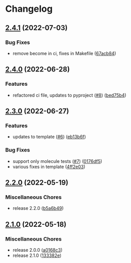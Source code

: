 # Changelog

## [2.4.1](https://github.com/wayofdev/ansible-role-tpl/compare/v2.4.0...v2.4.1) (2022-07-03)


### Bug Fixes

* remove become in ci, fixes in Makefile ([67acb84](https://github.com/wayofdev/ansible-role-tpl/commit/67acb842d7fe8b62907a46bfc3b14710e36d2071))

## [2.4.0](https://github.com/wayofdev/ansible-role-tpl/compare/v2.3.0...v2.4.0) (2022-06-28)


### Features

* refactored ci file, updates to pyproject ([#8](https://github.com/wayofdev/ansible-role-tpl/issues/8)) ([bed75b4](https://github.com/wayofdev/ansible-role-tpl/commit/bed75b44b4d08563be7193b4cf93079af5b0b80d))

## [2.3.0](https://github.com/wayofdev/ansible-role-tpl/compare/v2.2.0...v2.3.0) (2022-06-27)


### Features

* updates to template ([#6](https://github.com/wayofdev/ansible-role-tpl/issues/6)) ([eb13b6f](https://github.com/wayofdev/ansible-role-tpl/commit/eb13b6f3232afbc0033030eb7150000f04aebbb6))


### Bug Fixes

* support only molecule tests ([#7](https://github.com/wayofdev/ansible-role-tpl/issues/7)) ([0176df5](https://github.com/wayofdev/ansible-role-tpl/commit/0176df5e47d7497aa58d6b2a405438b1d3774f8a))
* various fixes in template ([4ff2e03](https://github.com/wayofdev/ansible-role-tpl/commit/4ff2e030251e4f3156036cb6566be82f59a1203b))

## [2.2.0](https://github.com/wayofdev/ansible-role-tpl/compare/v2.1.0...v2.2.0) (2022-05-19)


### Miscellaneous Chores

* release 2.2.0 ([b5a6b49](https://github.com/wayofdev/ansible-role-tpl/commit/b5a6b49110123af854dd7304b66130dcbb859e3d))

## [2.1.0](https://github.com/wayofdev/ansible-role-tpl/compare/v1.0.1...v2.1.0) (2022-05-18)


### Miscellaneous Chores

* release 2.0.0 ([a0168c3](https://github.com/wayofdev/ansible-role-tpl/commit/a0168c380709bafe7eae2ea339ddbb222eefba8c))
* release 2.1.0 ([133382e](https://github.com/wayofdev/ansible-role-tpl/commit/133382eb43c116a1db4c854091792ab065b64e7b))
